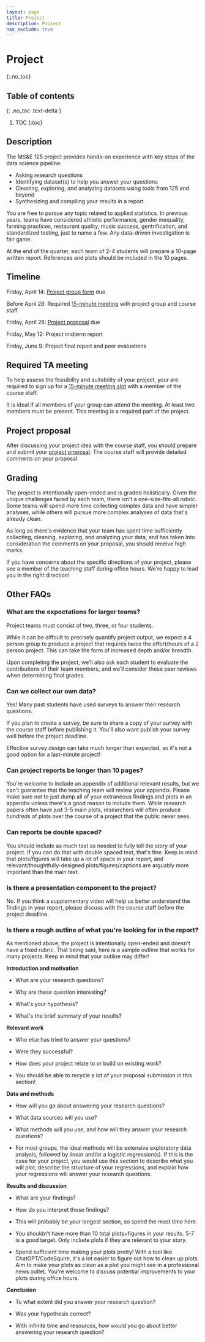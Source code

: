 ```yaml
---
layout: page
title: Project
description: Project
nav_exclude: true
---
```


# Project
{:.no_toc}

## Table of contents
{: .no_toc .text-delta }

1. TOC
{:toc}

## Description

The MS&E 125 project provides hands-on experience with key steps of the data science pipeline:

- Asking research questions
- Identifying dataset(s) to help you answer your questions
- Cleaning, exploring, and analyzing datasets using tools from 125 and beyond
- Synthesizing and compiling your results in a report

You are free to pursue any topic related to applied statistics. In previous years, teams have considered athletic performance, gender inequality, farming practices, restaurant quality, music success, gentrification, and standardized testing, just to name a few. Any data-driven investigation is fair game. 

At the end of the quarter, each team of 2-4 students will prepare a 10-page written report. References and plots should be included in the 10 pages. 

## Timeline

Friday, April 14: [Project group form](https://docs.google.com/forms/d/e/1FAIpQLSdXvkp2xFpnt5vCPEWxDdNNVzOC3_5JNmFU9lrJNle9o25Lpw/viewform?usp=sf_link) due

Before April 28: Required [15-minute meeting](https://docs.google.com/spreadsheets/d/15LPAIsrb9VSVL28-g5id33_r0KovZpr1FbuDRUIuPQE/edit?usp=sharing) with project group and course staff

Friday, April 28: [Project proposal](https://docs.google.com/forms/d/e/1FAIpQLScSCaniJMistiDBKNoKSPa2cUFopmpAr7-YPqWqqcgsuZP0EQ/viewform?usp=sf_link) due

Friday, May 12: Project midterm report

Friday, June 9: Project final report and peer evaluations


## Required TA meeting

To help assess the feasibility and suitability of your project, your are required to sign up for a [15-minute meeting slot](https://docs.google.com/spreadsheets/d/15LPAIsrb9VSVL28-g5id33_r0KovZpr1FbuDRUIuPQE/edit?usp=sharing) with a member of the course staff.

It is ideal if all members of your group can attend the meeting. At least two members must be present. This meeting is a required part of the project.

## Project proposal

After discussing your project idea with the course staff, you should prepare and submit your [project proposal](https://docs.google.com/forms/d/e/1FAIpQLScSCaniJMistiDBKNoKSPa2cUFopmpAr7-YPqWqqcgsuZP0EQ/viewform?usp=sf_link). The course staff will provide detailed comments on your proposal.


## Grading 

The project is intentionally open-ended and is graded holistically. Given the unique challenges faced by each team, there isn't a one-size-fits-all rubric. Some teams will spend more time collecting complex data and have simpler analyses, while others will pursue more complex analyses of data that's already clean.

As long as there's evidence that your team has spent time sufficiently collecting, cleaning, exploring, and analyzing your data, and has taken into consideration the comments on your proposal, you should receive high marks. 

If you have concerns about the specific directions of your project, please see a member of the teaching staff during office hours. We're happy to lead you in the right direction! 

## Other FAQs

### What are the expectations for larger teams?

Project teams must consist of two, three, or four students. 

While it can be diffcult to precisely quantify project output, we expect a 4 person group to produce a project that requires twice the effort/hours of a 2 person project. This can take the form of increased depth and/or breadth.

Upon completing the project, we’ll also ask each student to evaluate the contributions of their team members, and we’ll consider these peer reviews when determining final grades.

### Can we collect our own data?

Yes! Many past students have used surveys to answer their research questions. 

If you plan to create a survey, be sure to share a copy of your survey with the course staff before publishing it. You'll also want publish your survey well before the project deadline. 

Effective survey design can take much longer than expected, so it's not a good option for a last-minute project!

### Can project reports be longer than 10 pages? 

You're welcome to include an appendix of additional relevant results, but we can't guarantee that the teaching team will review your appendix. Please make sure not to just dump all of your extraneous findings and plots in an appendix unless there's a good reason to include them. While research papers often have just 3-5 main plots, researchers will often produce *hundreds* of plots over the course of a project that the public never sees. 

### Can reports be double spaced? 

You should include as much text as needed to fully tell the story of your project. If you can do that with double spaced text, that's fine. Keep in mind that plots/figures will take up a lot of space in your report, and relevant/thoughtfully-designed plots/figures/captions are arguably more important than the main text.

### Is there a presentation component to the project?

No. If you think a supplementary video will help us better understand the findings in your report, please discuss with the course staff before the project deadline. 

### Is there a rough outline of what you're looking for in the report?

As mentioned above, the project is intentionally open-ended and doesn't have a fixed rubric. That being said, here is a sample outline that works for many projects. Keep in mind that your outline may differ!

**Introduction and motivation**

- What are your research questions? 

- Why are these question interesting? 

- What's your hypothesis? 

- What's the brief summary of your results?

**Relevant work**

- Who else has tried to answer your questions? 

- Were they successful? 

- How does your project relate to or build on existing work? 

- You should be able to recycle a lot of your proposal submission in this section!

**Data and methods**

- How will you go about answering your research questions? 

- What data sources will you use? 

- What methods will you use, and how will they answer your research questions? 

- For most groups, the ideal methods will be extensive exploratory data analysis, followed by linear and/or a logistic regression(s). If this is the case for your project, you would use this section to describe what you will plot, describe the structure of your regressions, and explain how your regressions will answer your research questions.

**Results and discussion**

- What are your findings? 

- How do you interpret those findings?

- This will probably be your longest section, so spend the most time here. 

- You shouldn't have more than 10 total plots+figures in your results. 5-7 is a good target. Only include plots if they are relevant to your story. 

- Spend sufficient time making your plots pretty! With a tool like ChatGPT/CodeSquire, it's a lot easier to figure out how to clean up plots. Aim to make your plots as clean as a plot you might see in a professional news outlet. You're welcome to discuss potential improvements to your plots during office hours.  

**Conclusion**

- To what extent did you answer your research question? 

- Was your hypothesis correct? 

- With infinite time and resources, how would you go about better answering your research question?


